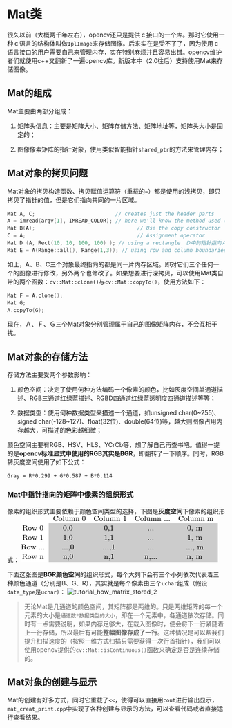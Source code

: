 # Mat类

很久以前（大概两千年左右），opencv还只是提供ｃ接口的一个库。那时它使用一种ｃ语言的结构体叫做`IplImage`来存储图像。后来实在是受不了了，因为使用ｃ语言接口的用户需要自己来管理内存，实在特别麻烦并且容易出错。opencv维护者们就使用c++又翻新了一遍opencv库。新版本中（2.0往后）支持使用Mat来存储图像。

## Mat的组成
Mat主要由两部分组成：
1. 矩阵头信息：主要是矩阵大小、矩阵存储方法、矩阵地址等，矩阵头大小是固定的；

2. 图像像素矩阵的指针对象，使用类似智能指针`shared_ptr`的方法来管理内存；

## Mat对象的拷贝问题
Mat对象的拷贝构造函数、拷贝赋值运算符（重载的`=`）都是使用的浅拷贝，即只拷贝了指针的值，但是它们指向共同的一片区域。

```cpp
Mat A, C;                          // creates just the header parts
A = imread(argv[1], IMREAD_COLOR); // here we'll know the method used (allocate matrix)
Mat B(A);                                 // Use the copy constructor
C = A;                                    // Assignment operator
Mat D (A, Rect(10, 10, 100, 100) ); // using a rectangle　Ｄ中的指针指向Ａ指针指向矩阵的一片长方形区域
Mat E = A(Range::all(), Range(1,3)); // using row and column boundaries　也是指向一部分区域，第一个参数代表行（全部行），第二个参数代表列（１～３列）
```

如上，A、B、C三个对象最终指向的都是同一片内存区域。即对它们三个任何一个的图像进行修改，另外两个也修改了。如果想要进行深拷贝，可以使用Mat类自带的两个函数：`cv::Mat::clone()`与`cv::Mat::copyTo()`，使用方法如下：

```cpp
Mat F = A.clone();
Mat G;
A.copyTo(G);
```

现在，Ａ、Ｆ、Ｇ三个Mat对象分别管理属于自己的图像矩阵内存，不会互相干扰。

## Mat对象的存储方法
存储方法主要受两个参数影响：
1. 颜色空间：决定了使用何种方法编码一个像素的颜色，比如灰度空间单通道描述、RGB三通道红绿蓝描述、RGBD四通道红绿蓝透明度四通道描述等等；

2. 数据类型：使用何种数据类型来描述一个通道，如unsigned char(0~255)、signed char(-128~127)、float(32位)、double(64位)等，越大则图像占用内存越大，可描述的色彩越细微；

颜色空间主要有RGB、HSV、HLS、YCrCb等，想了解自己再查书吧。值得一提的是**opencv标准显式中使用的RGB其实是BGR**，即翻转了一下顺序。同时，RGB转灰度空间使用了如下公式：

    Gray = R*0.299 + G*0.587 + B*0.114

### Mat中指针指向的矩阵中像素的组织形式
像素的组织形式主要依赖于颜色空间类型的选择，下图是**灰度空间**下像素的组织形式：
![tutorial_how_matrix_stored_1](opencv-mat/tutorial_how_matrix_stored_1.png)

下面这张图是**BGR颜色空间**的组织形式，每个大列下会有三个小列依次代表着三种颜色通道（分别是B、G、R），其实就是每个像素由三个`uchar`组成（假设`data_type`是`uchar`）：
![tutorial_how_matrix_stored_2](opencv-mat/ttutorial_how_matrix_stored_2.png)

> 无论Mat是几通道的颜色空间，其矩阵都是两维的。只是两维矩阵的每一个元素的大小是`通道数*数据类型的大小`，即在一个元素中，各通道依次存储。同时有一点需要说明，如果内存足够大，在载入图像时，便会将下一行紧随着上一行存储，所以最后有可能**整幅图像存成了一行**。这种情况是可以帮我们提升扫描速度的（按照一维方式扫描只需要获得一次行首指针），我们可以使用opencv提供的`cv::Mat::isContinuous()`函数来确定是否是连续存储的。

## Mat对象的创建与显示
Mat的创建有好多方式，同时它重载了`<<`，使得可以直接用`cout`进行输出显示，`mat_creat_print.cpp`中实现了各种创建与显示的方法，可以查看代码或者直接运行查看结果。



